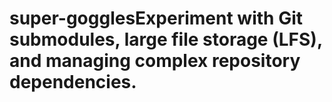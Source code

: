 # super-gogglesExperiment with Git submodules, large file storage (LFS), and managing complex repository dependencies.
